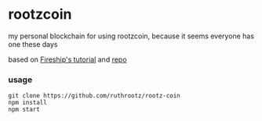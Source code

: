 # rootzcoin

my personal blockchain for using rootzcoin, because it seems everyone has one these days

based on [Fireship's tutorial](https://www.youtube.com/watch?v=qF7dkrce-mQ&list=WL&index=10&ab_channel=Fireship) and [repo](https://github.com/fireship-io/node-blockchain)

### usage
```
git clone https://github.com/ruthrootz/rootz-coin
npm install
npm start
```
